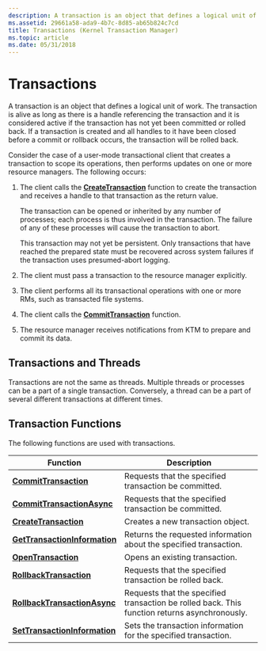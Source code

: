 ```yaml
---
description: A transaction is an object that defines a logical unit of work.
ms.assetid: 29661a58-ada9-4b7c-8d85-ab65b824c7cd
title: Transactions (Kernel Transaction Manager)
ms.topic: article
ms.date: 05/31/2018
---
```


# Transactions

A transaction is an object that defines a logical unit of work. The transaction is alive as long as there is a handle referencing the transaction and it is considered active if the transaction has not yet been committed or rolled back. If a transaction is created and all handles to it have been closed before a commit or rollback occurs, the transaction will be rolled back.

Consider the case of a user-mode transactional client that creates a transaction to scope its operations, then performs updates on one or more resource managers. The following occurs:

1.  The client calls the [**CreateTransaction**](/windows/desktop/api/KtmW32/nf-ktmw32-createtransaction) function to create the transaction and receives a handle to that transaction as the return value.

    The transaction can be opened or inherited by any number of processes; each process is thus involved in the transaction. The failure of any of these processes will cause the transaction to abort.

    This transaction may not yet be persistent. Only transactions that have reached the prepared state must be recovered across system failures if the transaction uses presumed-abort logging.

2.  The client must pass a transaction to the resource manager explicitly.
3.  The client performs all its transactional operations with one or more RMs, such as transacted file systems.
4.  The client calls the [**CommitTransaction**](/windows/desktop/api/Ktmw32/nf-ktmw32-committransaction) function.
5.  The resource manager receives notifications from KTM to prepare and commit its data.

## Transactions and Threads

Transactions are not the same as threads. Multiple threads or processes can be a part of a single transaction. Conversely, a thread can be a part of several different transactions at different times.

## Transaction Functions

The following functions are used with transactions.



| Function                                                            | Description                                                                                   |
|---------------------------------------------------------------------|-----------------------------------------------------------------------------------------------|
| [**CommitTransaction**](/windows/desktop/api/Ktmw32/nf-ktmw32-committransaction)                      | Requests that the specified transaction be committed.                                         |
| [**CommitTransactionAsync**](/windows/desktop/api/Ktmw32/nf-ktmw32-committransactionasync)            | Requests that the specified transaction be committed.                                         |
| [**CreateTransaction**](/windows/desktop/api/KtmW32/nf-ktmw32-createtransaction)                      | Creates a new transaction object.                                                             |
| [**GetTransactionInformation**](/windows/desktop/api/Ktmw32/nf-ktmw32-gettransactioninformation) | Returns the requested information about the specified transaction.                            |
| [**OpenTransaction**](/windows/desktop/api/Ktmw32/nf-ktmw32-opentransaction)                          | Opens an existing transaction.                                                                |
| [**RollbackTransaction**](/windows/desktop/api/Ktmw32/nf-ktmw32-rollbacktransaction)                  | Requests that the specified transaction be rolled back.                                       |
| [**RollbackTransactionAsync**](/windows/desktop/api/Ktmw32/nf-ktmw32-rollbacktransactionasync)        | Requests that the specified transaction be rolled back. This function returns asynchronously. |
| [**SetTransactionInformation**](/windows/desktop/api/Ktmw32/nf-ktmw32-settransactioninformation)      | Sets the transaction information for the specified transaction.                               |



 

 

 



